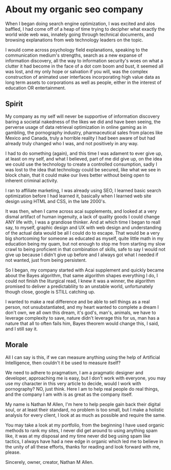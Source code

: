 
<h1> About my organic seo company </h1>
<p>  When I began doing search engine optimization, I was excited and alos baffled, I had come off of a heap of time trying to decipher what exactly the world wide web was, innately going through technical documents, and browsing explanations from web technology leaders on the topic.  <p>I would come across psychology field explanations, speaking to the communication medium's strengths, search as a new expanse of information discovery, all the way to information security's woes on what a clutter it had become in the face of a dot com boom and bust, it seemed all was lost, and my only hope or salvation if you will, was the complex construction of animated user interfaces incorporating high value data as long term assets to corporations as well as people, either in the interest of education OR entertainment. </p>
<h2>Spirit</h2>
<p> My company as my self will never be supportive of information discovery baring a societal nakedness of the likes we did and have been seeing, the perverse usage of data retrieval optimization in online gaming as in gambling, the pornography industry, pharmaceutical sales from places like Mexico and Canada, truly a horrible reality I had been aware of but had already truly changed who I was, and not positively in any way. </p>
<p> I had to do something (again), and this time I was adament to ever give up, at least on my self, and what I believed, part of me did give up, on the idea we could use the technology to create a controlled consumption, sadly I was lost to the idea that technology could be secured, like what we see in block chain, that it could make our lives better without being open to inherent criminal activity. </p>
I ran to affiliate marketing, I was already using SEO, I learned basic search optimization before I had learned it, basically when I learned web site design using HTML and CSS, in the late 2000's. </p> <p>It was then, when I came across acai supplements, and looked at a very dismal artifact of human ingenuity, a lack of quality goods I could change ANY life with, I was a grandiose thinker. And at which time I began to reall say, to myself, graphic design and UX with web design and understanding of the actual data would be all I could do to escape. That would be a very big shortcoming for someone as educated as myself, quite little math in my education being my quam, but not enough to stop me from starting my slow crawl to being proficient in that combination of skills, safe to say I would not give up because I didn't give up before and I always got what I needed if not wanted, just from being persistent. </p>
<p> So I began, my company started with Acai supplement and quickly became about the Bayes algorithm, that same algorithm shapes everything I do, I could not finish the liturgical read, I knew it was a winner, the algorithm promised to deliver a predictabliity to an unstable world, unfortunately though close, google is STILL catching up. 
  <p> I wanted to make a real difference and be able to sell things as a real person, not unsubstantiated, and my heart wanted to complete a dream I don't own, we all own this dream, it's god's, man's, animals, we have to leverage complexity to save, nature didn't leverage this for us, man has a nature that all to often fails him, Bayes theorem would change this, I said, and I still say it. </p>
  <h2>Morale</h2>
  <p> All I can say is this, if we can measure anything using the help of Artificial Intelligence, then couldn't it be used to measure itself?</p>
  We need to adhere to pragmatism, I am a pragmatic designer and developer, approaching me is easy, but I don't work with everyone, you may use my character in this very article to decide, would I work with pornography? NO, just think. Here I am to help real people do real things, and the company I am with is as great as the company itself.</p>
 <p> My name is Nathan M Allen, I'm here to help people gain back their digital soul, or at least their standard, no problem is too small, but I make a holistic analysis for every client, I look at as much as possible and require the same.</p>
 You may take a look at my portfolio, from the beginning I have used organic methods to rank my sites, I never did get around to using anything spam like, it was at my disposal and my time never did beg using spam like tactics, I always have had a new edge in organic which led me to believe in  the unity of all these efforts, thanks for reading and look forward with me, please.</p>
 <spa>Sincerely, owner, creator, Nathan M Allen. </span>
